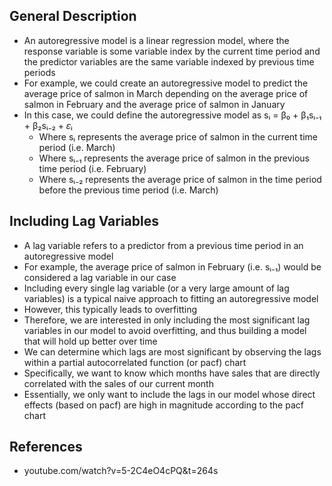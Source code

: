 ## General Description
- An autoregressive model is a linear regression model, where the response variable is some variable index by the current time period and the predictor variables are the same variable indexed by previous time periods
- For example, we could create an autoregressive model to predict the average price of salmon in March depending on the average price of salmon in February and the average price of salmon in January
- In this case, we could define the autoregressive model as sᵢ =  β₀ + β₁sᵢ₋₁ + β₂sᵢ₋₂ + 𝜀ᵢ
	- Where sᵢ represents the average price of salmon in the current time period (i.e. March)
	- Where sᵢ₋₁ represents the average price of salmon in the previous time period (i.e. February)
	- Where sᵢ₋₂ represents the average price of salmon in the time period before the previous time period (i.e. March)

## Including Lag Variables
- A lag variable refers to a predictor from a previous time period in an autoregressive model
- For example, the average price of salmon in February (i.e. sᵢ₋₁) would be considered a lag variable in our case
- Including every single lag variable (or a very large amount of lag variables) is a typical naive approach to fitting an autoregressive model
- However, this typically leads to overfitting
- Therefore, we are interested in only including the most significant lag variables in our model to avoid overfitting, and thus building a model that will hold up better over time
- We can determine which lags are most significant by observing the lags within a partial autocorrelated function (or pacf) chart
- Specifically, we want to know which months have sales that are directly correlated with the sales of our current month
- Essentially, we only want to include the lags in our model whose direct effects (based on pacf) are high in magnitude according to the pacf chart

## References
- youtube.com/watch?v=5-2C4eO4cPQ&t=264s
